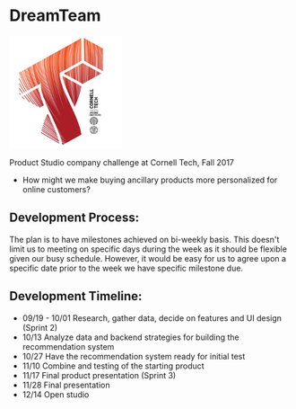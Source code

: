 # DreamTeam
![Cornell Tech](Project/images/CT_logo1.png)

Product Studio company challenge at Cornell Tech, Fall 2017
* How might we make buying ancillary products more personalized for online customers?

## Development Process: 
The plan is to have milestones achieved on bi-weekly basis. This doesn't limit us to meeting on specific days during the week as it should be flexible given our busy schedule. However, it would be easy for us to agree upon a specific date prior to the week we have specific milestone due.

## Development Timeline:
* 09/19 - 10/01
  Research, gather data, decide on features and UI design
  (Sprint 2)
* 10/13
  Analyze data and backend strategies for building the recommendation system
* 10/27
  Have the recommendation system ready for initial test
* 11/10
  Combine and testing of the starting product
* 11/17
  Final product presentation
  (Sprint 3)
* 11/28
  Final presentation
* 12/14
  Open studio
